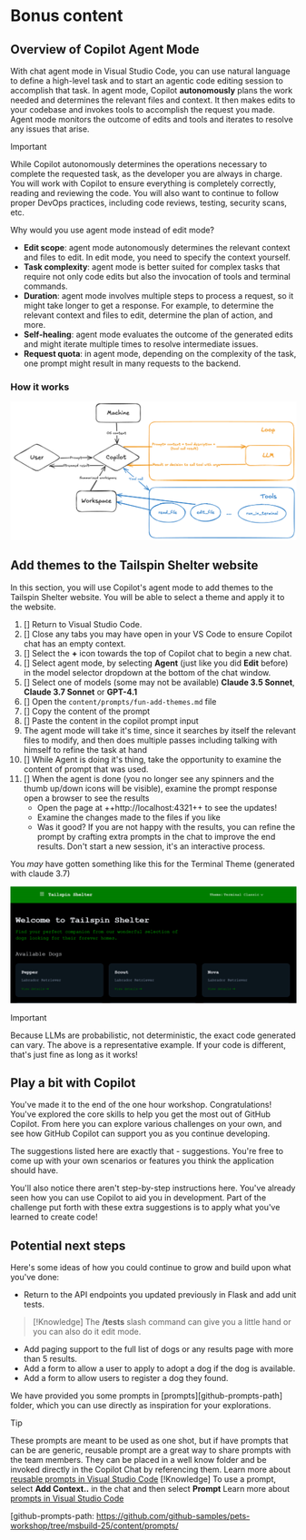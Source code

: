# Bonus content


## Overview of Copilot Agent Mode

With chat agent mode in Visual Studio Code, you can use natural language to define a high-level task and to start an agentic code editing session to accomplish that task. In agent mode, Copilot **autonomously** plans the work needed and determines the relevant files and context. It then makes edits to your codebase and invokes tools to accomplish the request you made. Agent mode monitors the outcome of edits and tools and iterates to resolve any issues that arise.

> [!IMPORTANT]
> While Copilot autonomously determines the operations necessary to complete the requested task, as the developer you are always in charge. You will work with Copilot to ensure everything is completely correctly, reading and reviewing the code. You will also want to continue to follow proper DevOps practices, including code reviews, testing, security scans, etc.

Why would you use agent mode instead of edit mode?

- **Edit scope**: agent mode autonomously determines the relevant context and files to edit. In edit mode, you need to specify the context yourself.
- **Task complexity**: agent mode is better suited for complex tasks that require not only code edits but also the invocation of tools and terminal commands.
- **Duration**: agent mode involves multiple steps to process a request, so it might take longer to get a response. For example, to determine the relevant context and files to edit, determine the plan of action, and more.
- **Self-healing**: agent mode evaluates the outcome of the generated edits and might iterate multiple times to resolve intermediate issues.
- **Request quota**: in agent mode, depending on the complexity of the task, one prompt might result in many requests to the backend.

### How it works

![How agent mode works](./images/copilot-agent-mode-how-it-works.png)

## Add themes to the Tailspin Shelter website

In this section, you will use Copilot's agent mode to add themes to the Tailspin Shelter website. You will be able to select a theme and apply it to the website.

1. [] Return to Visual Studio Code.
2. [] Close any tabs you may have open in your VS Code to ensure Copilot chat has an empty context.
3. [] Select the **+** icon towards the top of Copilot chat to begin a new chat.
4. [] Select agent mode, by selecting **Agent** (just like you did **Edit** before) in the model selector dropdown at the bottom of the chat window.
5. [] Select one of models (some may not be available) **Claude 3.5 Sonnet**, **Claude 3.7 Sonnet** or **GPT-4.1**
6. [] Open the `content/prompts/fun-add-themes.md` file
7. [] Copy the content of the prompt
8. [] Paste the content in the copilot prompt input
9. The agent mode will take it's time, since it searches by itself the relevant files to modify, and then does multiple passes including talking with himself to refine the task at hand
10. [] While Agent is doing it's thing, take the opportunity to examine the content of prompt that was used.
11. [] When the agent is done (you no longer see any spinners and the thumb up/down icons will be visible), examine the prompt response
 open a browser to see the results
    - Open the page at ++http://localhost:4321++ to see the updates! 
    - Examine the changes made to the files if you like
    - Was it good? If you are not happy with the results, you can refine the prompt by crafting extra prompts in the chat to improve the end results. Don't start a new session, it's an interactive process.

You _may_ have gotten something like this for the Terminal Theme (generated with claude 3.7)

![Tailspin Shelter Terminal Classic theme](images/tail-spin-shelter-terminal-theme.png)

> [!IMPORTANT]
> Because LLMs are probabilistic, not deterministic, the exact code generated can vary. The above is a representative example. If your code is different, that's just fine as long as it works!


## Play a bit with Copilot

You've made it to the end of the one hour workshop. Congratulations! You've explored the core skills to help you get the most out of GitHub Copilot. From here you can explore various challenges on your own, and see how GitHub Copilot can support you as you continue developing.

The suggestions listed here are exactly that - suggestions. You're free to come up with your own scenarios or features you think the application should have.

You'll also notice there aren't step-by-step instructions here. You've already seen how you can use Copilot to aid you in development. Part of the challenge put forth with these extra suggestions is to apply what you've learned to create code!

## Potential next steps

Here's some ideas of how you could continue to grow and build upon what you've done:

- Return to the API endpoints you updated previously in Flask and add unit tests.

> [!Knowledge] 
> The **/tests** slash command can give you a little hand or you can also do it edit mode.

- Add paging support to the full list of dogs or any results page with more than 5 results.
- Add a form to allow a user to apply to adopt a dog if the dog is available.
- Add a form to allow users to register a dog they found.

We have provided you some prompts in [prompts][github-prompts-path] folder, which you can use directly as inspiration for your explorations.

> [!TIP]
> These prompts are meant to be used as one shot, but if have prompts that can be are generic, reusable prompt are a great way to share prompts with the team members. They can be placed in a well know folder and be invoked directly in the Copilot Chat by referencing them.
> Learn more about [reusable prompts in Visual Studio Code][vscode-prompts]
> [!Knowledge] To use a prompt, select **Add Context..** in the chat and then select **Prompt**
> Learn more about [prompts in Visual Studio Code][vscode-prompts]


[vscode-prompts]: https://aka.ms/vscode-ghcp-prompt-snippets
[github-prompts-path: https://github.com/github-samples/pets-workshop/tree/msbuild-25/content/prompts/
